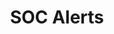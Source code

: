 ---
layout: list
type: category
title: SOC Alerts
slug: socalerts
sidebar: true
order: 4
description: >
  Completed soc alerts.
---